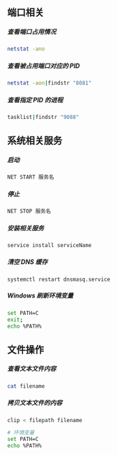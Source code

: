 ## 端口相关

##### 查看端口占用情况

```bash
netstat -ano
```

##### 查看被占用端口对应的 PID

```bash
netstat -aon|findstr "8081"
```

##### 查看指定 PID 的进程

```bash
tasklist|findstr "9088"
```

## 系统相关服务

##### 启动

```bash
NET START 服务名
```

##### 停止

```bash
NET STOP 服务名
```

##### 安装相关服务

```bash
service install serviceName
```

##### 清空 DNS 缓存

```
systemctl restart dnsmasq.service
```

##### Windows 刷新环境变量

```bash
set PATH=C
exit;
echo %PATH%
```

## 文件操作

##### 查看文本文件内容

```bash
cat filename
```

##### 拷贝文本文件的内容

```sh
clip < filepath filename
```

```sh
# 环境变量
set PATH=C
echo %PATH%
```
